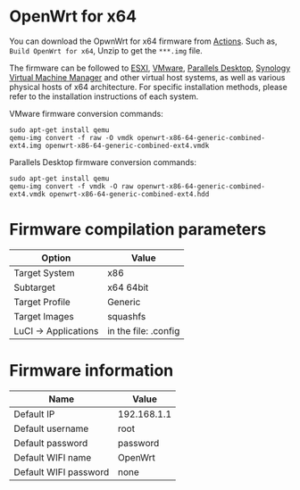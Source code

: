 # OpenWrt for x64

You can download the OpwnWrt for x64 firmware from [Actions](https://github.com/ophub/op/actions). Such as, ` Build OpenWrt for x64 `, Unzip to get the `***.img` file.


The firmware can be followed to [ESXI](https://www.vmware.com/products/esxi-and-esx.html),  [VMware](https://my.vmware.com/en/web/vmware/downloads/#all_products), [Parallels Desktop](http://www.parallels.cn/products/desktop/),  [Synology Virtual Machine Manager](https://www.synology.cn/en-global/dsm/feature/virtual_machine_manager) and other virtual host systems, as well as various physical hosts of x64 architecture. For specific installation methods, please refer to the installation instructions of each system.

VMware firmware conversion commands:
````shell script 
sudo apt-get install qemu
qemu-img convert -f raw -O vmdk openwrt-x86-64-generic-combined-ext4.img openwrt-x86-64-generic-combined-ext4.vmdk
````

Parallels Desktop  firmware conversion commands:
````shell script 
sudo apt-get install qemu
qemu-img convert -f vmdk -O raw openwrt-x86-64-generic-combined-ext4.vmdk openwrt-x86-64-generic-combined-ext4.hdd
````


# Firmware compilation parameters

| Option | Value |
| ---- | ---- |
| Target System | x86 |
| Subtarget | x64 64bit |
| Target Profile | Generic |
| Target Images | squashfs |
| LuCI -> Applications | in the file: .config |

# Firmware information

| Name | Value |
| ---- | ---- |
| Default IP | 192.168.1.1 |
| Default username | root |
| Default password | password |
| Default WIFI name | OpenWrt |
| Default WIFI password | none |

